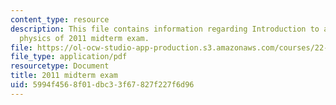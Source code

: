 ```yaml
---
content_type: resource
description: This file contains information regarding Introduction to applied nuclear
  physics of 2011 midterm exam.
file: https://ol-ocw-studio-app-production.s3.amazonaws.com/courses/22-02-introduction-to-applied-nuclear-physics-spring-2012/5994f4568f01dbc33f67827f227f6d96_MIT22_02S12_midterm_2011.pdf
file_type: application/pdf
resourcetype: Document
title: 2011 midterm exam
uid: 5994f456-8f01-dbc3-3f67-827f227f6d96
---
```

